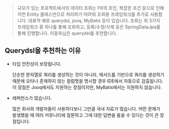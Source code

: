 > 규모가 있는 프로젝트에서의 데이터 조회는 FK의 조인, 복잡한 조건 등으로 인해 이런 Entity 클래스만으로 처리하기 어려워 조회용 프레임워크를 추가로 사용합니다. 대표적 예로 querydsl, jooq, MyBatis 등이 있습니다. 조회는 위 3가지 프레임워크 중 하나를 통해 조회하고, 등록/수정/삭제 등은 SpringDataJpa를 통해 진행합니다. 이동욱님은 querydsl를 추천합니다.

## Querydsl을 추천하는 이유

- 타입 안전성이 보장됩니다.

  단순한 문자열로 쿼리를 생성하는 것이 아니라, 메서드를 기반으로 쿼리를 생성하기 때문에 오타나 존재하지 않는 컬럼명을 명시할 경우 IDE에서 자동으로 검출됩니다. 이 장점은 Jooq에서도 지원하는 장점이지만, MyBatis에서는 지원하지 않습니다.

- 레퍼런스가 많습니다.

  많은 회사와 개발자들이 사용하다보니 그만큼 국내 자료가 많습니다. 어떤 문제가 발생했을 때 여러 커뮤니티에 질문하고 그에 대한 답변을 들을 수 있다는 것이 큰 장점입니다.